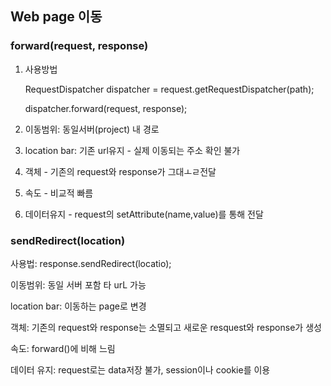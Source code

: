 ## Web page 이동

### forward(request, response)

1. 사용방법

   RequestDispatcher dispatcher = request.getRequestDispatcher(path);

   dispatcher.forward(request, response);

2. 이동범위: 동일서버(project) 내 경로

3. location bar: 기존 url유지 - 실제 이동되는 주소 확인 불가

4. 객체 - 기존의 request와 response가 그대ㅗㄹ전달

5. 속도 - 비교적 빠름

6. 데이터유지 - request의 setAttribute(name,value)를 통해 전달

### sendRedirect(location)

사용법: response.sendRedirect(locatio);

이동범위: 동일 서버 포함 타 urL 가능

location bar: 이동하는 page로 변경

객체: 기존의 request와 response는 소멸되고 새로운 resquest와 response가 생성

속도: forward()에 비해 느림

데이터 유지: request로는 data저장 불가, session이나 cookie를 이용
